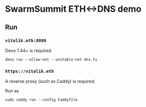 # SwarmSummit ETH<->DNS demo

## Run

### `vitalik.eth:8080`

Deno 1.44+ is required.

```
deno run --allow-net --unstable-net dns.ts
```

### `https://vitalik.eth`

A reverse proxy (such as Caddy) is required.

Run as

```
sudo caddy run --config Caddyfile
```
